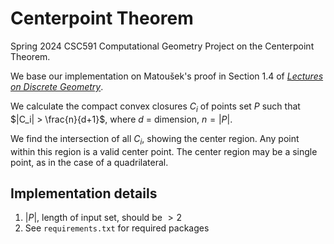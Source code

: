 # Centerpoint Theorem
Spring 2024 CSC591 Computational Geometry Project on the Centerpoint Theorem.

We base our implementation on Matoušek's proof in Section 1.4 of [*Lectures on Discrete Geometry*](https://link.springer.com/book/10.1007/978-1-4613-0039-7).

We calculate the compact convex closures $C_i$ of points set $P$ such that $|C_i| > \frac{n}{d+1}$, where $d$ = dimension, $n = |P|$.

We find the intersection of all $C_i$, showing the center region. Any point within this region is a valid center point. The center region may be a single point, as in the case of a quadrilateral. 

## Implementation details 
1. $|P|$, length of input set, should be $> 2$
2. See `requirements.txt` for required packages 
